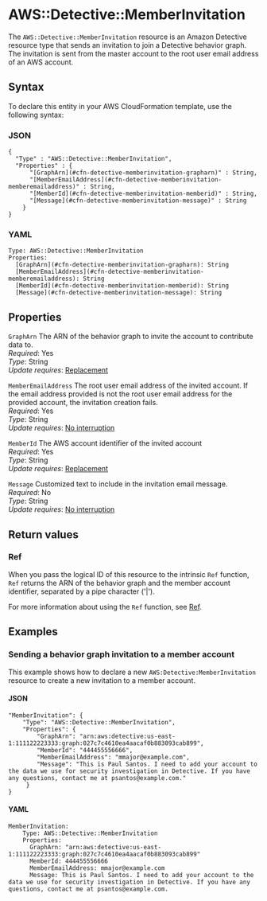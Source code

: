 # AWS::Detective::MemberInvitation<a name="aws-resource-detective-memberinvitation"></a>

The `AWS::Detective::MemberInvitation` resource is an Amazon Detective resource type that sends an invitation to join a Detective behavior graph\. The invitation is sent from the master account to the root user email address of an AWS account\.

## Syntax<a name="aws-resource-detective-memberinvitation-syntax"></a>

To declare this entity in your AWS CloudFormation template, use the following syntax:

### JSON<a name="aws-resource-detective-memberinvitation-syntax.json"></a>

```
{
  "Type" : "AWS::Detective::MemberInvitation",
  "Properties" : {
      "[GraphArn](#cfn-detective-memberinvitation-grapharn)" : String,
      "[MemberEmailAddress](#cfn-detective-memberinvitation-memberemailaddress)" : String,
      "[MemberId](#cfn-detective-memberinvitation-memberid)" : String,
      "[Message](#cfn-detective-memberinvitation-message)" : String
    }
}
```

### YAML<a name="aws-resource-detective-memberinvitation-syntax.yaml"></a>

```
Type: AWS::Detective::MemberInvitation
Properties: 
  [GraphArn](#cfn-detective-memberinvitation-grapharn): String
  [MemberEmailAddress](#cfn-detective-memberinvitation-memberemailaddress): String
  [MemberId](#cfn-detective-memberinvitation-memberid): String
  [Message](#cfn-detective-memberinvitation-message): String
```

## Properties<a name="aws-resource-detective-memberinvitation-properties"></a>

`GraphArn`  <a name="cfn-detective-memberinvitation-grapharn"></a>
The ARN of the behavior graph to invite the account to contribute data to\.  
*Required*: Yes  
*Type*: String  
*Update requires*: [Replacement](https://docs.aws.amazon.com/AWSCloudFormation/latest/UserGuide/using-cfn-updating-stacks-update-behaviors.html#update-replacement)

`MemberEmailAddress`  <a name="cfn-detective-memberinvitation-memberemailaddress"></a>
The root user email address of the invited account\. If the email address provided is not the root user email address for the provided account, the invitation creation fails\.  
*Required*: Yes  
*Type*: String  
*Update requires*: [No interruption](https://docs.aws.amazon.com/AWSCloudFormation/latest/UserGuide/using-cfn-updating-stacks-update-behaviors.html#update-no-interrupt)

`MemberId`  <a name="cfn-detective-memberinvitation-memberid"></a>
The AWS account identifier of the invited account  
*Required*: Yes  
*Type*: String  
*Update requires*: [Replacement](https://docs.aws.amazon.com/AWSCloudFormation/latest/UserGuide/using-cfn-updating-stacks-update-behaviors.html#update-replacement)

`Message`  <a name="cfn-detective-memberinvitation-message"></a>
Customized text to include in the invitation email message\.  
*Required*: No  
*Type*: String  
*Update requires*: [No interruption](https://docs.aws.amazon.com/AWSCloudFormation/latest/UserGuide/using-cfn-updating-stacks-update-behaviors.html#update-no-interrupt)

## Return values<a name="aws-resource-detective-memberinvitation-return-values"></a>

### Ref<a name="aws-resource-detective-memberinvitation-return-values-ref"></a>

When you pass the logical ID of this resource to the intrinsic `Ref` function, `Ref` returns the ARN of the behavior graph and the member account identifier, separated by a pipe character \('\|'\)\.

For more information about using the `Ref` function, see [Ref](https://docs.aws.amazon.com/AWSCloudFormation/latest/UserGuide/intrinsic-function-reference-ref.html)\.

## Examples<a name="aws-resource-detective-memberinvitation--examples"></a>

### Sending a behavior graph invitation to a member account<a name="aws-resource-detective-memberinvitation--examples--Sending_a_behavior_graph_invitation_to_a_member_account"></a>

This example shows how to declare a new `AWS:Detective:MemberInvitation` resource to create a new invitation to a member account\.

#### JSON<a name="aws-resource-detective-memberinvitation--examples--Sending_a_behavior_graph_invitation_to_a_member_account--json"></a>

```
"MemberInvitation": {
    "Type": "AWS::Detective::MemberInvitation",
    "Properties": {
        "GraphArn": "arn:aws:detective:us-east-1:111122223333:graph:027c7c4610ea4aacaf0b883093cab899",
        "MemberId": "444455556666",
        "MemberEmailAddress": "mmajor@example.com",
        "Message": "This is Paul Santos. I need to add your account to the data we use for security investigation in Detective. If you have any questions, contact me at psantos@example.com."
     }
}
```

#### YAML<a name="aws-resource-detective-memberinvitation--examples--Sending_a_behavior_graph_invitation_to_a_member_account--yaml"></a>

```
MemberInvitation:
    Type: AWS::Detective::MemberInvitation
    Properties:
      GraphArn: "arn:aws:detective:us-east-1:111122223333:graph:027c7c4610ea4aacaf0b883093cab899"
      MemberId: 444455556666
      MemberEmailAddress: mmajor@example.com
      Message: This is Paul Santos. I need to add your account to the data we use for security investigation in Detective. If you have any questions, contact me at psantos@example.com.
```